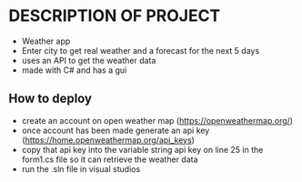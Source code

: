# DESCRIPTION OF PROJECT 
- Weather app
- Enter city to get real weather and a forecast for the next 5 days
- uses an API to get the weather data
- made with C# and has a gui

## How to deploy
- create an account on open weather map (https://openweathermap.org/)
- once account has been made generate an api key (https://home.openweathermap.org/api_keys)
- copy that api key into the variable string api key on line 25 in the form1.cs file so it can retrieve the weather data
- run the .sln file in visual studios
